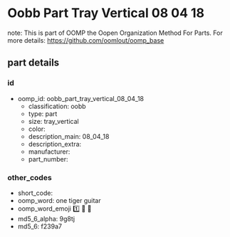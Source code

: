 # Oobb Part Tray Vertical 08 04 18  

note: This is part of OOMP the Oopen Organization Method For Parts. For more details: https://github.com/oomlout/oomp_base

##  part details





### id
* oomp_id: oobb_part_tray_vertical_08_04_18
  * classification: oobb
  * type: part
  * size: tray_vertical
  * color: 
  * description_main: 08_04_18
  * description_extra: 
  * manufacturer: 
  * part_number: 

### other_codes
* short_code: 
* oomp_word: one tiger guitar
* oomp_word_emoji :one: :tiger: :guitar:
* md5_6_alpha: 9g8tj
* md5_6: f239a7